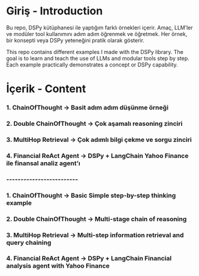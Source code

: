 # Giriş - Introduction
Bu repo, DSPy kütüphanesi ile yaptığım farklı örnekleri içerir.
Amaç, LLM’ler ve modüler tool kullanımını adım adım öğrenmek ve öğretmek.
Her örnek, bir konsepti veya DSPy yeteneğini pratik olarak gösterir.

This repo contains different examples I made with the DSPy library.
The goal is to learn and teach the use of LLMs and modular tools step by step.
Each example practically demonstrates a concept or DSPy capability.

# İçerik - Content

### 1. ChainOfThought	-> Basit adım adım düşünme örneği
### 2. Double ChainOfThought	-> Çok aşamalı reasoning zinciri
### 3. MultiHop Retrieval	-> Çok adımlı bilgi çekme ve sorgu zinciri
### 4. Financial ReAct Agent ->	DSPy + LangChain Yahoo Finance ile finansal analiz agent’ı

### -------------------------

### 1. ChainOfThought -> Basic Simple step-by-step thinking example
### 2. Double ChainOfThought -> Multi-stage chain of reasoning
### 3. MultiHop Retrieval -> Multi-step information retrieval and query chaining
### 4. Financial ReAct Agent -> DSPy + LangChain Financial analysis agent with Yahoo Finance

